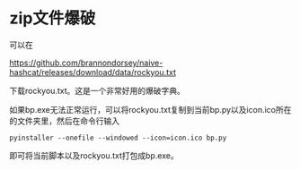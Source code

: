 # zip文件爆破



可以在

https://github.com/brannondorsey/naive-hashcat/releases/download/data/rockyou.txt

下载rockyou.txt。这是一个非常好用的爆破字典。

如果bp.exe无法正常运行，可以将rockyou.txt复制到当前bp.py以及icon.ico所在的文件夹里，然后在命令行输入

```shell
pyinstaller --onefile --windowed --icon=icon.ico bp.py
```

即可将当前脚本以及rockyou.txt打包成bp.exe。